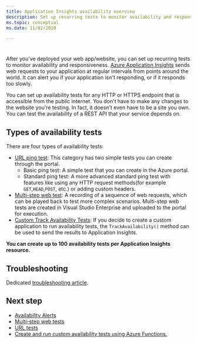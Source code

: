```yaml
---
title: Application Insights availability overview 
description: Set up recurring tests to monitor availability and responsiveness of your app or website.
ms.topic: conceptual
ms.date: 11/02/2020

---
```

# 

After you've deployed your web app/website, you can set up recurring tests to monitor availability and responsiveness. [Azure Application Insights](./app-insights-overview.md) sends web requests to your application at regular intervals from points around the world. It can alert you if your application isn't responding, or if it responds too slowly.

You can set up availability tests for any HTTP or HTTPS endpoint that is accessible from the public internet. You don't have to make any changes to the website you're testing. In fact, it doesn't even have to be a site you own. You can test the availability of a REST API that your service depends on.

## Types of availability tests

There are four types of availability tests:

- [URL ping test](monitor-web-app-availability.md#create-a-url-ping-test): This category has two simple tests you can create through the portal.
    - Basic ping test: A simple test that you can create in the Azure portal.
    - Standard ping test: A more advanced standard ping test with features like using any HTTP request methods(for example `GET`,`HEAD`,`POST`, etc.) or adding custom headers.
- [Multi-step web test](availability-multistep.md): A recording of a sequence of web requests, which can be played back to test more complex scenarios. Multi-step web tests are created in Visual Studio Enterprise and uploaded to the portal for execution.
- [Custom Track Availability Tests](/dotnet/api/microsoft.applicationinsights.telemetryclient.trackavailability?view=azure-dotnet): If you decide to create a custom application to run availability tests, the `TrackAvailability()` method can be used to send the results to Application Insights.

**You can create up to 100 availability tests per Application Insights resource.**

## Troubleshooting

Dedicated [troubleshooting article](troubleshoot-availability.md).

## Next step

* [Availability Alerts](availability-alerts.md)
* [Multi-step web tests](availability-multistep.md)
* [URL tests](monitor-web-app-availability.md)
* [Create and run custom availability tests using Azure Functions.](availability-azure-functions.md)